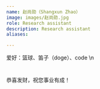 ```yaml
---
name: 赵尚勋（Shangxun Zhao）
image: images/赵尚勋.jpg
role: Research assistant
description: Research assistant
aliases:

---
```

爱好：篮球、笛子（doge）、code
\n
#
  恭喜发财，祝您事业有成！
